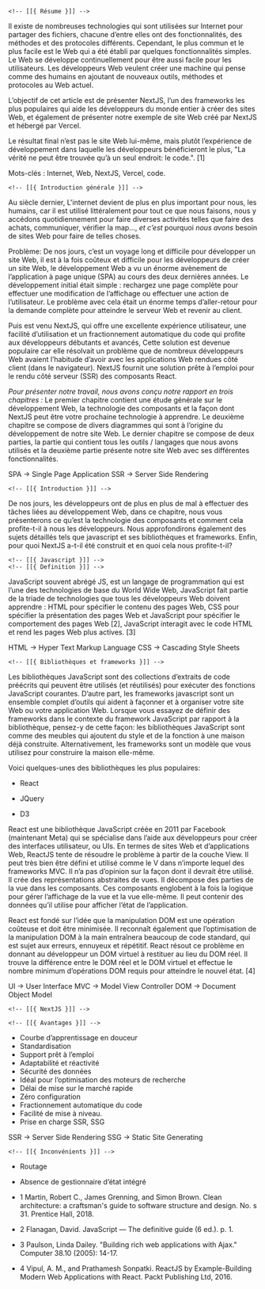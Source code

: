 <!-- This is the full report in french --> 


    <!-- [[{ Résume }]] -->

Il existe de nombreuses technologies qui sont utilisées sur Internet pour partager des fichiers, chacune d’entre elles ont des fonctionnalités, des méthodes et des protocoles différents. Cependant, le plus commun et le plus facile est le Web qui a été établi par quelques fonctionnalités simples. Le Web se développe continuellement pour être aussi facile pour les utilisateurs. Les développeurs Web veulent créer une machine qui pense comme des humains en ajoutant de nouveaux outils, méthodes et protocoles au Web actuel.

L’objectif de cet article est de présenter NextJS, l’un des frameworks les plus populaires qui aide les développeurs du monde entier à créer des sites Web, et également de présenter notre exemple de site Web créé par NextJS et hébergé par Vercel.

Le résultat final n’est pas le site Web lui-même, mais plutôt l’expérience de développement dans laquelle les développeurs bénéficieront le plus, "La vérité ne peut être trouvée qu’à un seul endroit: le code.". [1]

Mots-clés : Internet, Web, NextJS, Vercel, code.

    <!-- [[{ Introduction générale }]] -->

Au siècle dernier, L'internet devient de plus en plus important pour nous, les humains, car il est utilisé littéralement pour tout ce que nous faisons, nous y accédons quotidiennement pour faire diverses activités telles que faire des achats, communiquer, vérifier la map..., *et c’est* pourquoi *nous avons* besoin de sites Web pour faire de telles choses.

Problème: De nos jours, c’est un voyage long et difficile pour développer un site Web, il est à la fois coûteux et difficile pour les développeurs de créer un site Web, le développement Web a vu un énorme avènement de l’application à page unique (SPA) au cours des deux dernières années. Le développement initial était simple : rechargez une page complète pour effectuer une modification de l’affichage ou effectuer une action de l’utilisateur. Le problème avec cela était un énorme temps d’aller-retour pour la demande complète pour atteindre le serveur Web et revenir au client.

Puis est venu NextJS, qui offre une excellente expérience utilisateur, une facilité d’utilisation et un fractionnement automatique du code qui profite aux développeurs débutants et avancés, Cette solution est devenue populaire car elle résolvait un problème que de nombreux développeurs Web avaient l’habitude d’avoir avec les applications Web rendues côté client (dans le navigateur). NextJS fournit une solution prête à l’emploi pour le rendu côté serveur (SSR) des composants React.

*Pour présenter notre travail, nous avons conçu notre rapport en trois chapitres :*
Le premier chapitre contient une étude générale sur le développement Web, la technologie des composants et la façon dont NextJS peut être votre prochaine technologie à apprendre.
Le deuxième chapitre se compose de divers diagrammes qui sont à l’origine du développement de notre site Web.
Le dernier chapitre se compose de deux parties, la partie qui contient tous les outils / langages que nous avons utilisés et la deuxième partie présente notre site Web avec ses différentes fonctionnalités.

SPA -> Single Page Application
SSR -> Server Side Rendering

    <!-- [[{ Introduction }]] -->

De nos jours, les développeurs ont de plus en plus de mal à effectuer des tâches liées au développement Web, dans ce chapitre, nous vous présenterons ce qu’est la technologie des composants et comment cela profite-t-il à nous les développeurs. Nous approfondirons également des sujets détaillés tels que javascript et ses bibliothèques et frameworks. Enfin, pour quoi NextJS a-t-il été construit et en quoi cela nous profite-t-il?

    <!-- [[{ Javascript }]] -->
    <!-- [[{ Definition }]] -->

JavaScript souvent abrégé JS, est un langage de programmation qui est l’une des technologies de base du World Wide Web, JavaScript fait partie de la triade de technologies que tous les développeurs Web doivent apprendre : HTML pour spécifier le contenu des pages Web, CSS pour spécifier la présentation des pages Web et JavaScript pour spécifier le comportement des pages Web [2], JavaScript interagit avec le code HTML et rend les pages Web plus actives. [3]

HTML -> Hyper Text Markup Language
CSS -> Cascading Style Sheets

    <!-- [[{ Bibliothèques et frameworks }]] -->

Les bibliothèques JavaScript sont des collections d’extraits de code préécrits qui peuvent être utilisés (et réutilisés) pour exécuter des fonctions JavaScript courantes. D’autre part, les frameworks javascript sont un ensemble complet d’outils qui aident à façonner et à organiser votre site Web ou votre application Web. Lorsque vous essayez de définir des frameworks dans le contexte du framework JavaScript par rapport à la bibliothèque, pensez-y de cette façon: les bibliothèques JavaScript sont comme des meubles qui ajoutent du style et de la fonction à une maison déjà construite. Alternativement, les frameworks sont un modèle que vous utilisez pour construire la maison elle-même.

Voici quelques-unes des bibliothèques les plus populaires:

  * React 
  * JQuery
  * D3

    <!-- [[{ React }]] -->

React est une bibliothèque JavaScript créée en 2011 par Facebook (maintenant Meta) qui se spécialise dans l’aide aux développeurs pour créer des interfaces utilisateur, ou UIs. En termes de sites Web et d’applications Web, ReactJS tente de résoudre le problème à partir de la couche View. Il peut très bien être défini et utilisé comme le V dans n’importe lequel des frameworks MVC. Il n’a pas d’opinion sur la façon dont il devrait être utilisé. Il crée des représentations abstraites de vues. Il décompose des parties de la vue dans les composants. Ces composants englobent à la fois la logique pour gérer l’affichage de la vue et la vue elle-même. Il peut contenir des données qu’il utilise pour afficher l’état de l’application.

React est fondé sur l’idée que la manipulation DOM est une opération coûteuse et doit être minimisée. Il reconnaît également que l’optimisation de la manipulation DOM à la main entraînera beaucoup de code standard, qui est sujet aux erreurs, ennuyeux et répétitif. React résout ce problème en donnant au développeur un DOM virtuel à restituer au lieu du DOM réel. Il trouve la différence entre le DOM réel et le DOM virtuel et effectue le nombre minimum d’opérations DOM requis pour atteindre le nouvel état. [4]

UI -> User Interface
MVC -> Model View Controller
DOM -> Document Object Model

    <!-- [[{ NextJS }]] -->

    <!-- [[{ Avantages }]] -->

* Courbe d’apprentissage en douceur
* Standardisation
* Support prêt à l’emploi
* Adaptabilité et réactivité
* Sécurité des données
* Idéal pour l’optimisation des moteurs de recherche
* Délai de mise sur le marché rapide
* Zéro configuration 
* Fractionnement automatique du code 
* Facilité de mise à niveau.
* Prise en charge SSR, SSG

SSR -> Server Side Rendering
SSG -> Static Site Generating

    <!-- [[{ Inconvénients }]] -->

* Routage
* Absence de gestionnaire d’état intégré


    <!-- [[{ Citations }]] -->

* 1 Martin, Robert C., James Grenning, and Simon Brown. Clean architecture: a craftsman's guide to software structure and design. No. s 31. Prentice Hall, 2018.
* 2 Flanagan, David. JavaScript — The definitive guide (6 ed.). p. 1.
* 3 Paulson, Linda Dailey. "Building rich web applications with Ajax." Computer 38.10 (2005): 14-17.
* 4 Vipul, A. M., and Prathamesh Sonpatki. ReactJS by Example-Building Modern Web Applications with React. Packt Publishing Ltd, 2016. 
